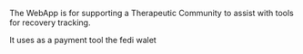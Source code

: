 The WebApp is for supporting a Therapeutic Community to assist with tools for recovery tracking.

It uses as a payment tool the fedi walet
